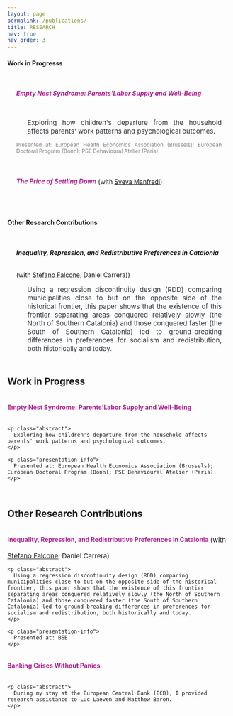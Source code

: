 ```yaml
---
layout: page
permalink: /publications/
title: RESEARCH
nav: true
nav_order: 3
---
```


<style>
  .container .jumbotron {
    padding-top: 12px; 
    padding-bottom: 8px; 
    padding-left: 20px; 
    padding-right: 20px; 
    display: flex; /* Enable flexbox layout */
    flex-direction: row; /* Default for larger screens, image next to text */
  }

  .jumbotron.no-image {
    display: block; /* Use block display for jumbotrons without images */
  }

  .jumbotron img {
    flex: 0 0 20%; /* Adjust the size of the image as needed */
    max-width: 30%; /* Make the image responsive to its container */
    height: auto; /* Maintain aspect ratio */
    margin-top: auto; /* Center vertically */
    margin-bottom: auto; /* Center vertically */
    margin-right: 15px; /* Space between the image and text */
  }

  .text-container {
    flex: 1;
    max-width: 80%; /* Adjust to ensure text fits next to the image */
  }

  @media (max-width: 768px) {
    .container .jumbotron {
        flex-direction: column; /* Stack the image and text vertically */
    }
    
    .jumbotron img {
        max-width: 100%; /* Image takes full width in mobile view */
        margin-right: 0; /* Remove right margin */
        margin-bottom: 15px; /* Add space between image and text */
    }
    
    .text-container {
        max-width: 100%; /* Ensure text takes full width */
    }
  }

  .btn-ssrn {
    display: inline-block;
    padding: 5px 5px; /* Adjust padding as needed */
    background-color: #e5e5e5; /* Same as background color */
    color: #1C1C1D; /* Button text color */
    text-decoration: none;
    border: 0px solid #8e7bd0; /* Button border color */
    border-radius: 10px; /* Make borders round */
    font-size: 11px;
    margin-left: 10px; /* Adjust margin as needed */
  }

  .btn-ssrn:hover {
    background-color: #CF8852; /* Hover background color */
    color: #1C1C1D;
  }

  .paper-title {
    display: inline-block;
    font-weight: bold;
  }

  .paper-title a {
    color: #ad2392; /* Match the default link color */
    text-decoration: none;
    font-weight: bold;
  }


    .abstract {
    text-align: justify;
    font-size: 15px;
    margin-left: 25px;
    color: #2c3237;
  }

  .presentation-info {
    text-align: justify;
    font-size: 12px;
    color: #828282;
    line-height: 1.2em;
  }
</style>

<!-------------------
WORKING PAPERS 
--------------------->
<h4 style="margin-bottom: 20px;">Work in Progresss</h4>
<div class="container">
<div class="jumbotron no-image">
  <h6 class="paper-title"><a target="_blank" href="#">Empty Nest Syndrome: Parents’Labor Supply and Well-Being</a></h6> 
  <span style="font-size = 16px;"> <b></b></span>
  
  <p class="abstract">
    Exploring how children's departure from the household affects parents' work patterns and psychological outcomes.
  </p>

  <p class="presentation-info">
  Presented at: European Health Economics Association (Brussels); European Doctoral Program (Bonn); PSE Behavioural Atelier (Paris).
  </p>
  
</div>
</div>


<div class="container">
<div class="jumbotron no-image">
  <h6 class="paper-title"><a target="_blank" href="#">The Price of Settling Down</a></h6>  
  <span style="font-size = 15px;">(with <a target="_blank" href="#">Sveva Manfredi</a>)</span>

  <p class="abstract">
   
  </p>
</div>
</div>



<!-------------------
Other Research Contributions
--------------------->
<h4 style="margin-bottom: 20px;">Other Research Contributions</h4>


<div class="container">
<div class="jumbotron no-image">
  <h6 class="paper-title">Inequality, Repression, and Redistributive Preferences in Catalonia</h6>
  <span style="font-size = 15px;">(with <a target="_blank" href="https://sites.google.com/view/stefanofalcone">Stefano Falcone</a>, Daniel Carrera)</a>)</span>
  <p class="abstract">
    Using a regression discontinuity design (RDD) comparing municipalities close to but on the opposite side of the historical frontier, this paper shows that the existence of this frontier separating areas conquered relatively slowly (the North of Southern Catalonia) and those conquered faster (the South of Southern Catalonia) led to ground-breaking differences in preferences for socialism and redistribution, both historically and today. 
  </p>
</div>
</div>





<!-------------------
Work in Progress 
--------------------->
<h2 class="section-title">Work in Progress</h2>

<div class="research-container">
  <div class="research-block no-image">
    <h4 class="paper-title">
      <a target="_blank" href="#">Empty Nest Syndrome: Parents’Labor Supply and Well-Being</a>
    </h6>

    <p class="abstract">
      Exploring how children's departure from the household affects parents' work patterns and psychological outcomes.
    </p>

    <p class="presentation-info">
      Presented at: European Health Economics Association (Brussels); European Doctoral Program (Bonn); PSE Behavioural Atelier (Paris).
    </p> 
  </div>
</div>


<br>

<!-------------------
Other Research Contributions
--------------------->
<h2 class="section-title">Other Research Contributions</h2>

<div class="research-container">
  <div class="research-block no-image">
    <h4 class="paper-title">
      <a target="_blank" href="#">
        Inequality, Repression, and Redistributive Preferences in Catalonia
      </a>
    </h4>
    <span style="font-size: 15px;">
      (with <a target="_blank" href="https://sites.google.com/view/stefanofalcone">Stefano Falcone</a>, Daniel Carrera)
    </span>

    <p class="abstract">
      Using a regression discontinuity design (RDD) comparing municipalities close to but on the opposite side of the historical frontier, this paper shows that the existence of this frontier separating areas conquered relatively slowly (the North of Southern Catalonia) and those conquered faster (the South of Southern Catalonia) led to ground-breaking differences in preferences for socialism and redistribution, both historically and today. 
    </p>

    <p class="presentation-info">
      Presented at: BSE
    </p>
  </div>
</div>


<div class="research-container">
  <div class="research-block no-image">
    <h4 class="paper-title">
      <a target="_blank" href="https://papers.ssrn.com/sol3/papers.cfm?abstract_id=3762043">Banking Crises Without Panics</a>
    </h4>

    <p class="abstract">
      During my stay at the European Central Bank (ECB), I provided research assistance to Luc Laeven and Matthew Baron.
    </p>
  </div>
</div>
